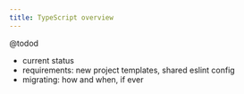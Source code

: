 ```yaml
---
title: TypeScript overview
---
```


@todod
- current status
- requirements: new project templates, shared eslint config
- migrating: how and when, if ever